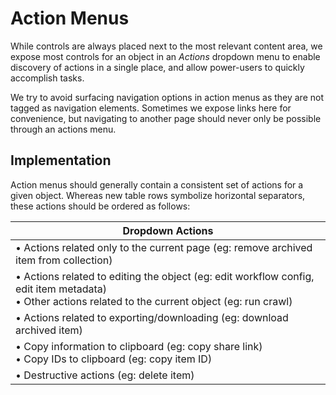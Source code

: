 # Action Menus

While controls are always placed next to the most relevant content area, we expose most controls for an object in an _Actions_ dropdown menu to enable discovery of actions in a single place, and allow power-users to quickly accomplish tasks.

We try to avoid surfacing navigation options in action menus as they are not tagged as navigation elements. Sometimes we expose links here for convenience, but navigating to another page should never only be possible through an actions menu.

## Implementation

Action menus should generally contain a consistent set of actions for a given object. Whereas new table rows symbolize horizontal separators, these actions should be ordered as follows:

| Dropdown Actions                                                                                                                          |
| ----------------------------------------------------------------------------------------------------------------------------------------- |
| • Actions related only to the current page (eg: remove archived item from collection) |
| • Actions related to editing the object (eg: edit workflow config, edit item metadata)<br>• Other actions related to the current object (eg: run crawl) |
| • Actions related to exporting/downloading (eg: download archived item) |
| • Copy information to clipboard (eg: copy share link)<br>• Copy IDs to clipboard (eg: copy item ID) |
| • Destructive actions (eg: delete item) |
